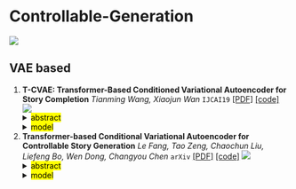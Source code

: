 # Controllable-Generation

![](https://img.shields.io/badge/Status-building-brightgreen)


## VAE based
1. **T-CVAE: Transformer-Based Conditioned Variational Autoencoder for Story Completion** *Tianming Wang, Xiaojun Wan* `IJCAI19` [[PDF]](https://www.ijcai.org/proceedings/2019/0727.pdf) [[code]](https://github.com/sodawater/T-CVAE) ![](https://img.shields.io/badge/ROCStories-Story%20Infilling-orange)<details> <summary><mark>abstract</mark></summary> Story completion is a very challenging task of generating the missing plot for an incomplete story, which requires not only understanding but also inference of the given contextual clues. In this paper, we present a novel conditional variational autoencoder based on Transformer for missing plot generation. Our model uses shared attention layers for encoder and decoder, which make the most of the contextual clues, and a latent variable for learning the distribution of coherent story plots. Through drawing samples from the learned distribution, diverse reasonable plots can be generated. Both automatic and manual evaluations show that our model generates better story plots than stateof-the-art models in terms of readability, diversity and coherence.</details> <details> <summary><mark>model</mark></summary>![]() </details>
2. **Transformer-based Conditional Variational Autoencoder for Controllable Story Generation** *Le Fang, Tao Zeng, Chaochun Liu, Liefeng Bo, Wen Dong, Changyou Chen* `arXiv` [[PDF]](https://arxiv.org/pdf/2101.00828v1.pdf) [[code]](https://github.com/fangleai/TransformerCVAE) ![](https://img.shields.io/badge/WritingPrompts-Story%20Generation-orange)<details> <summary><mark>abstract</mark></summary> We investigate large-scale latent variable models (LVMs) for neural story generation—an under-explored application for open-domain long text—with objectives in two threads: gener- ation effectiveness and controllability. LVMs, especially the variational autoencoder (VAE), have achieved both effective and controllable generation through exploiting flexible distri- butional latent representations. Recently, Transformers and its variants have achieved remarkable effectiveness without explicit latent representation learning, thus lack satisfying con- trollability in generation. In this paper, we advocate to revive latent variable modeling, essentially the power of representa- tion learning, in the era of Transformers to enhance controlla- bility without hurting state-of-the-art generation effectiveness. Specifically, we integrate latent representation vectors with a Transformer-based pre-trained architecture to build condi- tional variational autoencoder (CVAE). Model components such as encoder, decoder and the variational posterior are all built on top of pre-trained language models—GPT2 specifi- cally in this paper. Experiments demonstrate state-of-the-art conditional generation ability of our model, as well as its ex- cellent representation learning capability and controllability.</details> <details> <summary><mark>model</mark></summary>![]() </details>

